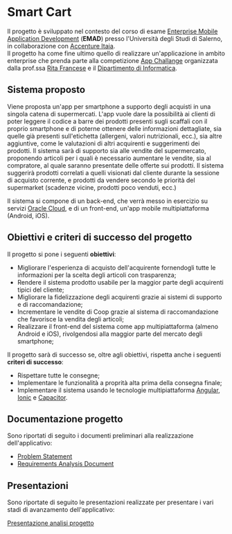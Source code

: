 # Smart Cart
Il progetto è sviluppato nel contesto del corso di esame [Enterprise Mobile Application Development](https://docenti.unisa.it/004763/didattica?anno=2016&id=511231&cId=10004-2015&pId=N0*N0*S1) (**EMAD**) presso l'Università degli Studi di Salerno, in collaborazione con [Accenture Itaia](https://www.accenture.com). \
Il progetto ha come fine ultimo quello di realizzare un'applicazione in ambito enterprise che prenda parte alla competizione [App Challange](https://it-it.facebook.com/pages/category/Event/App-Challenge-Sfida-allultima-App-UNISA-2034368809926084/) organizzata dalla prof.ssa [Rita Francese](https://docenti.unisa.it/004763/home) e il [Dipartimento di Informatica](https://corsi.unisa.it/informatica).

## Sistema proposto
Viene proposta un'app per smartphone a supporto degli acquisti in una singola catena di supermercati. L'app vuole dare la possibilità ai clienti di poter leggere il codice a barre dei prodotti presenti sugli scaffali con il proprio smartphone e di poterne ottenere delle informazioni dettagliate, sia quelle già presenti sull'etichetta (allergeni, valori nutrizionali, ecc.), sia altre aggiuntive, come le valutazioni di altri acquirenti e suggerimenti dei prodotti. Il sistema sarà di supporto sia alle vendite del supermercato, proponendo articoli per i quali è necessario aumentare le vendite, sia al compratore, al quale saranno presentate delle offerte sui prodotti. Il sistema suggerirà prodotti correlati a quelli visionati dal cliente durante la sessione di acquisto corrente, e prodotti da vendere secondo le priorità del supermarket (scadenze vicine, prodotti poco venduti, ecc.)

Il sistema si compone di un back-end, che verrà messo in esercizio su servizi [Oracle Cloud](https://en.wikipedia.org/wiki/Oracle_Cloud), e di un front-end, un'app mobile multipiattaforma (Android, iOS).

## Obiettivi e criteri di successo del progetto

Il progetto si pone i seguenti **obiettivi**:

- Migliorare l'esperienza di acquisto dell'acquirente fornendogli tutte le informazioni per la scelta degli articoli con trasparenza;
- Rendere il sistema prodotto usabile per la maggior parte degli acquirenti tipici del cliente;
- Migliorare la fidelizzazione degli acquirenti grazie ai sistemi di supporto e di raccomandazione;
- Incrementare le vendite di Coop grazie al sistema di raccomandazione che favorisce la vendita degli articoli;
- Realizzare il front-end del sistema come app multipiattaforma (almeno Android e iOS), rivolgendosi alla maggior parte del mercato degli smartphone;

Il progetto sarà di successo se, oltre agli obiettivi, rispetta anche i seguenti **criteri di successo**:

- Rispettare tutte le consegne;
- Implementare le funzionalità a proprità alta prima della consegna finale;
- Implementare il sistema usando le tecnologie multipiattaforma [Angular](https://angular.io/), [Ionic](https://ionicframework.com/) e [Capacitor](https://capacitor.ionicframework.com/).

## Documentazione progetto
Sono riportati di seguito i documenti preliminari alla realizzazione dell'applicativo:

- [Problem Statement](https://github.com/EMAD-2019-Accenture/Smart-Cart/blob/master/docs/problem_statement/problem_statement.md)
- [Requirements Analysis Document](https://github.com/EMAD-2019-Accenture/Smart-Cart/blob/master/docs/rad/rad.md)

## Presentazioni
Sono riportate di seguito le presentazioni realizzate per presentare i vari stadi di avanzamento dell'applicativo:

[Presentazione analisi progetto](https://docs.google.com/presentation/d/1GQsWLQSfWDhM_0LFhZG48rJcqyhhnBDaPY3lhChTYj4/edit?usp=sharing)
